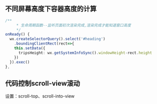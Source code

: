## 不同屏幕高度下容器高度的计算

```typescript
/**
     * 生命周期函数--监听页面初次渲染完成,渲染完成才能知道窗口高度
     */
onReady() {
  wx.createSelectorQuery().select('#heading')
    .boundingClientRect(rect=>{
    this.setData({
      tripsHeight: wx.getSystemInfoSync().windowHeight-rect.height
    })
  }).exec()
},
```

## 代码控制scroll-view滚动

设置：scroll-top、scroll-into-view

